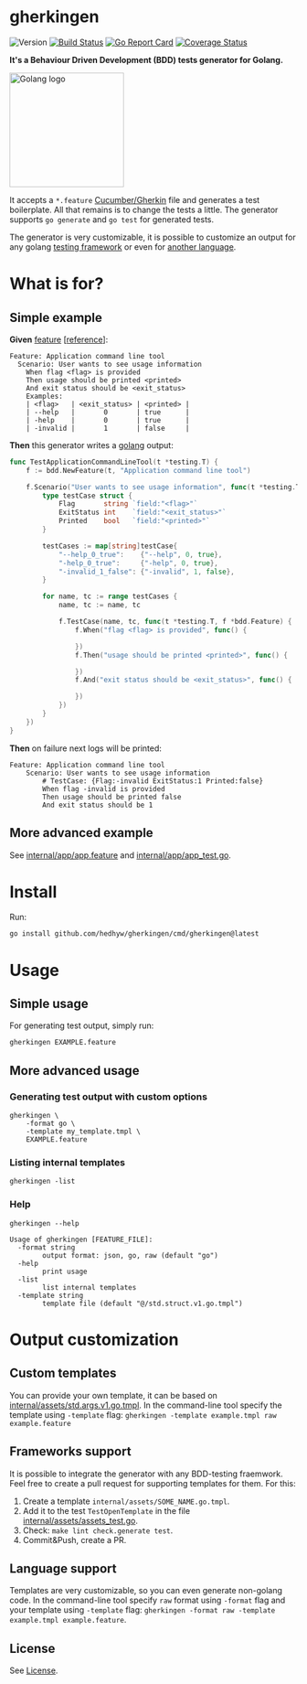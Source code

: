 # gherkingen

![Version](https://img.shields.io/github/v/tag/hedhyw/gherkingen)
[![Build Status](https://app.travis-ci.com/hedhyw/gherkingen.svg?branch=main)](https://app.travis-ci.com/github/hedhyw/gherkingen)
[![Go Report Card](https://goreportcard.com/badge/github.com/hedhyw/gherkingen)](https://goreportcard.com/report/github.com/hedhyw/gherkingen)
[![Coverage Status](https://coveralls.io/repos/github/hedhyw/gherkingen/badge.svg?branch=main)](https://coveralls.io/github/hedhyw/gherkingen?branch=master)

**It's a Behaviour Driven Development (BDD) tests generator for Golang.**

<img alt="Golang logo" src="https://raw.githubusercontent.com/rfyiamcool/golang_logo/master/png/golang_55.png" height="200" />



It accepts a `*.feature` [Cucumber/Gherkin](https://cucumber.io/docs/gherkin/reference/) file and generates a test boilerplate. All that remains is to change the tests a little. The generator supports `go generate` and `go test` for generated tests.

The generator is very customizable, it is possible to customize an output for any golang [testing framework](#frameworks-support) or even for [another language](#language-support).

# What is for?
## Simple example
**Given** [feature](internal/generator/examples/readme.feature) [[reference](https://cucumber.io/docs/gherkin/reference/)]:
```feature
Feature: Application command line tool
  Scenario: User wants to see usage information
    When flag <flag> is provided
    Then usage should be printed <printed>
    And exit status should be <exit_status>
    Examples:
    | <flag>   | <exit_status> | <printed> |
    | --help   |       0       | true      |
    | -help    |       0       | true      |
    | -invalid |       1       | false     |
```

**Then** this generator writes a [golang](internal/generator/examples/readme.feature.go) output:

```go
func TestApplicationCommandLineTool(t *testing.T) {
	f := bdd.NewFeature(t, "Application command line tool")

	f.Scenario("User wants to see usage information", func(t *testing.T, f *bdd.Feature) {
		type testCase struct {
			Flag       string `field:"<flag>"`
			ExitStatus int    `field:"<exit_status>"`
			Printed    bool   `field:"<printed>"`
		}

		testCases := map[string]testCase{
			"--help_0_true":    {"--help", 0, true},
			"-help_0_true":     {"-help", 0, true},
			"-invalid_1_false": {"-invalid", 1, false},
		}

		for name, tc := range testCases {
			name, tc := name, tc

			f.TestCase(name, tc, func(t *testing.T, f *bdd.Feature) {
				f.When("flag <flag> is provided", func() {

				})
				f.Then("usage should be printed <printed>", func() {

				})
				f.And("exit status should be <exit_status>", func() {

				})
			})
		}
	})
}
```

**Then** on failure next logs will be printed:

```feature
Feature: Application command line tool
	Scenario: User wants to see usage information
		# TestCase: {Flag:-invalid ExitStatus:1 Printed:false}
		When flag -invalid is provided
		Then usage should be printed false
		And exit status should be 1
```

## More advanced example

See [internal/app/app.feature](internal/app/app.feature) and [internal/app/app_test.go](internal/app/app_test.go).

# Install

Run:
```
go install github.com/hedhyw/gherkingen/cmd/gherkingen@latest
```

# Usage
## Simple usage

For generating test output, simply run:

```
gherkingen EXAMPLE.feature
```

## More advanced usage

### Generating test output with custom options
```
gherkingen \
    -format go \
    -template my_template.tmpl \
    EXAMPLE.feature
```
### Listing internal templates
```
gherkingen -list
```

### Help
```
gherkingen --help

Usage of gherkingen [FEATURE_FILE]:
  -format string
        output format: json, go, raw (default "go")
  -help
        print usage
  -list
        list internal templates
  -template string
        template file (default "@/std.struct.v1.go.tmpl")
```

# Output customization

## Custom templates
You can provide your own template, it can be based on [internal/assets/std.args.v1.go.tmpl](internal/assets/std.args.v1.go.tmpl). In the command-line tool specify the template
using `-template` flag: `gherkingen -template example.tmpl raw example.feature`

## Frameworks support
It is possible to integrate the generator with any BDD-testing fraemwork. Feel free to
create a pull request for supporting templates for them. For this:
1. Create a template `internal/assets/SOME_NAME.go.tmpl`.
2. Add it to the test `TestOpenTemplate` in the file [internal/assets/assets_test.go](internal/assets/assets_test.go).
3. Check: `make lint check.generate test`.
4. Commit&Push, create a PR.

## Language support

Templates are very customizable, so you can even generate non-golang code. In the command-line tool specify `raw` format using `-format` flag and your template using `-template` flag:
`gherkingen -format raw -template example.tmpl example.feature`.

## License

See [License](License).
